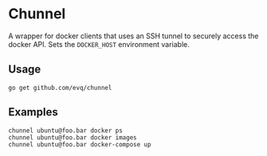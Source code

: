 # Chunnel
A wrapper for docker clients that uses an SSH tunnel to securely access the
docker API. Sets the `DOCKER_HOST` environment variable.

## Usage
```
go get github.com/evq/chunnel
```

## Examples
```
chunnel ubuntu@foo.bar docker ps
chunnel ubuntu@foo.bar docker images
chunnel ubuntu@foo.bar docker-compose up
```
